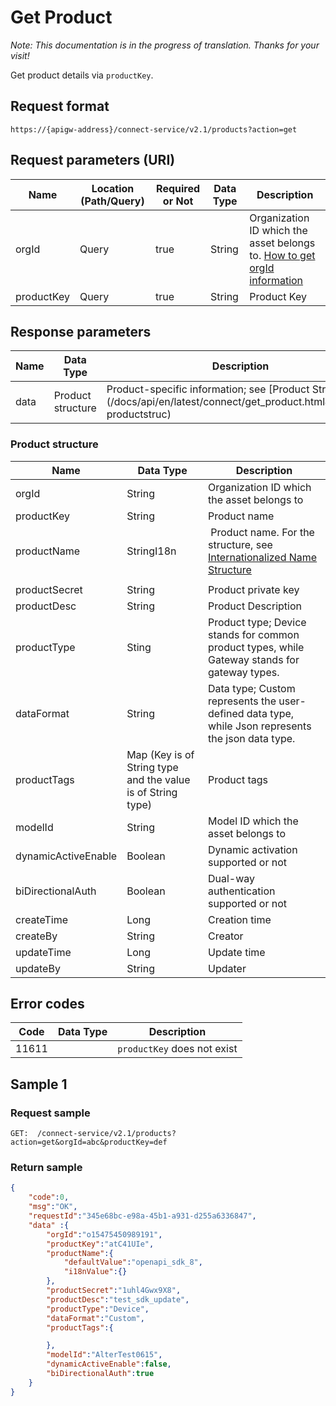 # Get Product

*Note:  This documentation is in the progress of translation. Thanks for your visit!*

Get product details via `productKey`.

## Request format

```
https://{apigw-address}/connect-service/v2.1/products?action=get
```

## Request parameters (URI)

| Name | Location (Path/Query) | Required or Not | Data Type | Description |
|---------------|------------------|----------|-----------|--------------|
| orgId         | Query            | true     | String    | Organization ID which the asset belongs to. [How to get orgId information](/docs/api/en/latest/api_faqs#how-to-get-orgid-information-orgid)                |
| productKey        | Query            | true    | String    | Product Key|


## Response parameters

| Name | Data Type | Description |
|-------------|-----------------------------------|-----------------------------|
| data | Product structure | Product-specific information; see [Product Structure] (/docs/api/en/latest/connect/get_product.html#product-productstruc)                |


### Product structure <productstruc>

| Name | Data Type | Description |
|-------|-------|---------------------------|
| orgId |  String | Organization ID which the asset belongs to |
| productKey          | String| Product name                                            |
| productName         | StringI18n |  Product name. For the structure, see [Internationalized Name Structure](/docs/api/en/latest/api_faqs.html#id3)
                                            |
| productSecret       | String                          | Product private key                                             |
| productDesc         | String                          | Product Description                                             |
| productType         | Sting                           | Product type; Device stands for common product types, while Gateway stands for gateway types.   |
| dataFormat         | String                          | Data type; Custom represents the user-defined data type, while Json represents the json data type. |
| productTags         | Map (Key is of String type and the value is of String type) | Product tags                                             |
| modelId             | String                          | Model ID which the asset belongs to|
| dynamicActiveEnable | Boolean                         | Dynamic activation supported or not                                     |
| biDirectionalAuth   | Boolean                         | Dual-way authentication supported or not                                     |
| createTime      | Long                            | Creation time                                             |
| createBy        | String                          | Creator                                               |
| updateTime       | Long                            | Update time                                             |
| updateBy       | String                          | Updater                                               |

## Error codes

| Code| Data Type | Description |
|------------|----------------|-------------------|
| 11611 |                | `productKey` does not exist




## Sample 1

### Request sample

```
GET:  /connect-service/v2.1/products?action=get&orgId=abc&productKey=def
```

### Return sample

```json
{
	"code":0,
	"msg":"OK",
	"requestId":"345e68bc-e98a-45b1-a931-d255a6336847",
	"data" :{
		"orgId":"o15475450989191",
		"productKey":"atC41UIe",
		"productName":{
			"defaultValue":"openapi_sdk_8",
			"i18nValue":{}
		},
		"productSecret":"1uhl4Gwx9X8",
		"productDesc":"test_sdk_update",
		"productType":"Device",
		"dataFormat":"Custom",
		"productTags":{

		},
		"modelId":"AlterTest0615",
		"dynamicActiveEnable":false,
		"biDirectionalAuth":true
	}
}
```

